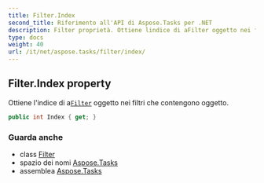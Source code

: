 ```yaml
---
title: Filter.Index
second_title: Riferimento all'API di Aspose.Tasks per .NET
description: Filter proprietà. Ottiene lindice di aFilter oggetto nei filtri che contengono oggetto.
type: docs
weight: 40
url: /it/net/aspose.tasks/filter/index/
---
```

## Filter.Index property

Ottiene l'indice di a[`Filter`](../) oggetto nei filtri che contengono oggetto.

```csharp
public int Index { get; }
```

### Guarda anche

* class [Filter](../)
* spazio dei nomi [Aspose.Tasks](../../filter/)
* assemblea [Aspose.Tasks](../../../)


